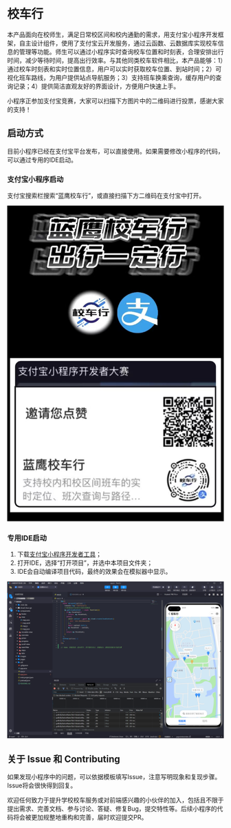 # 校车行

本产品面向在校师生，满足日常校区间和校内通勤的需求，用支付宝小程序开发框架，自主设计组件，使用了支付宝云开发服务，通过云函数、云数据库实现校车信息的管理等功能。师生可以通过小程序实时查询校车位置和时刻表，合理安排出行时间，减少等待时间，提高出行效率。与其他同类校车软件相比，本产品能够：1）通过校车时刻表和实时位置信息，用户可以实时获取校车位置、到站时间；2）可视化班车路线，为用户提供站点导航服务；3）支持班车换乘查询，缓存用户的查询记录；4）提供简洁直观友好的界面设计，方便用户快速上手。

小程序正参加支付宝竞赛，大家可以扫描下方图片中的二维码进行投票，感谢大家的支持！

## 启动方式

目前小程序已经在支付宝平台发布，可以直接使用。如果需要修改小程序的代码，可以通过专用的IDE启动。

### 支付宝小程序启动

支付宝搜索栏搜索“蓝鹰校车行”，或直接扫描下方二维码在支付宝中打开。

![QR-Code](./doc-images/qrcode.jpg)

### 专用IDE启动

1. 下载[支付宝小程序开发者工具](https://opendocs.alipay.com/mini/ide/download)；
2. 打开IDE，选择“打开项目”，并选中本项目文件夹；
3. IDE会自动编译项目代码，最终的效果会在模拟器中显示。

![IDE](./doc-images/ide.png)

## 关于 Issue 和 Contributing

如果发现小程序中的问题，可以依据模板填写Issue，注意写明现象和复现步骤。Issue将会很快得到回复。

欢迎任何致力于提升学校校车服务或对前端感兴趣的小伙伴的加入，包括且不限于提出需求、完善文档、参与讨论、答疑、修复Bug，提交特性等。后续小程序的代码将会被更加规整地重构和完善，届时欢迎提交PR。